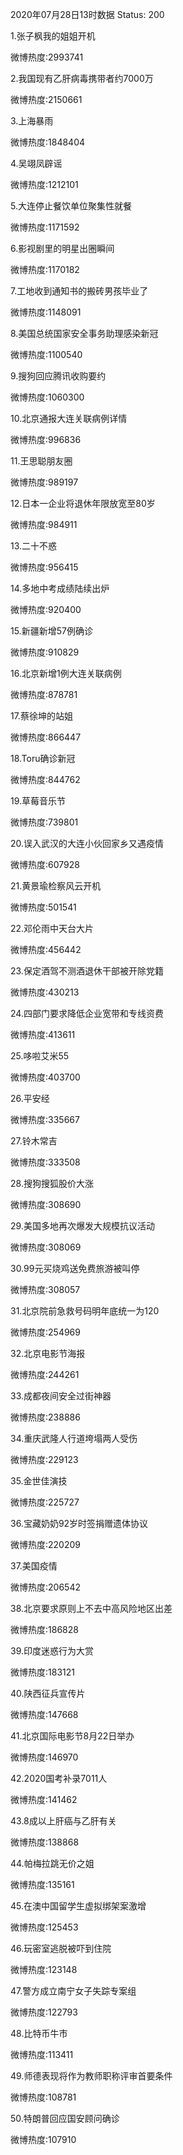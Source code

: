 2020年07月28日13时数据
Status: 200

1.张子枫我的姐姐开机

微博热度:2993741

2.我国现有乙肝病毒携带者约7000万

微博热度:2150661

3.上海暴雨

微博热度:1848404

4.吴翊凤辟谣

微博热度:1212101

5.大连停止餐饮单位聚集性就餐

微博热度:1171592

6.影视剧里的明星出圈瞬间

微博热度:1170182

7.工地收到通知书的搬砖男孩毕业了

微博热度:1148091

8.美国总统国家安全事务助理感染新冠

微博热度:1100540

9.搜狗回应腾讯收购要约

微博热度:1060300

10.北京通报大连关联病例详情

微博热度:996836

11.王思聪朋友圈

微博热度:989197

12.日本一企业将退休年限放宽至80岁

微博热度:984911

13.二十不惑

微博热度:956415

14.多地中考成绩陆续出炉

微博热度:920400

15.新疆新增57例确诊

微博热度:910829

16.北京新增1例大连关联病例

微博热度:878781

17.蔡徐坤的站姐

微博热度:866447

18.Toru确诊新冠

微博热度:844762

19.草莓音乐节

微博热度:739801

20.误入武汉的大连小伙回家乡又遇疫情

微博热度:607928

21.黄景瑜检察风云开机

微博热度:501541

22.邓伦雨中天台大片

微博热度:456442

23.保定酒驾不测酒退休干部被开除党籍

微博热度:430213

24.四部门要求降低企业宽带和专线资费

微博热度:413611

25.哆啦艾米55

微博热度:403700

26.平安经

微博热度:335667

27.铃木常吉

微博热度:333508

28.搜狗搜狐股价大涨

微博热度:308690

29.美国多地再次爆发大规模抗议活动

微博热度:308069

30.99元买烧鸡送免费旅游被叫停

微博热度:308057

31.北京院前急救号码明年底统一为120

微博热度:254969

32.北京电影节海报

微博热度:244261

33.成都夜间安全过街神器

微博热度:238886

34.重庆武隆人行道垮塌两人受伤

微博热度:229123

35.金世佳演技

微博热度:225727

36.宝藏奶奶92岁时签捐赠遗体协议

微博热度:220209

37.美国疫情

微博热度:206542

38.北京要求原则上不去中高风险地区出差

微博热度:186828

39.印度迷惑行为大赏

微博热度:183121

40.陕西征兵宣传片

微博热度:147668

41.北京国际电影节8月22日举办

微博热度:146970

42.2020国考补录7011人

微博热度:141462

43.8成以上肝癌与乙肝有关

微博热度:138868

44.帕梅拉跳无价之姐

微博热度:135161

45.在澳中国留学生虚拟绑架案激增

微博热度:125453

46.玩密室逃脱被吓到住院

微博热度:123148

47.警方成立南宁女子失踪专案组

微博热度:122793

48.比特币牛市

微博热度:113411

49.师德表现将作为教师职称评审首要条件

微博热度:108781

50.特朗普回应国安顾问确诊

微博热度:107910

